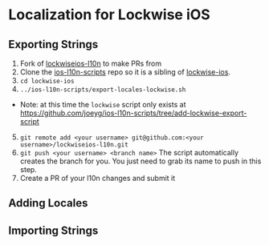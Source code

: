 # Localization for Lockwise iOS

## Exporting Strings
1. Fork of [lockwiseios-l10n](http://github.com/mozilla-l10n/lockwiseios-l10n) to make PRs from
2. Clone the [ios-l10n-scripts]( https://github.com/mozilla-mobile/ios-l10n-scripts) repo so it is a sibling of [lockwise-ios](https://github.com/mozilla-lockwise/lockwise-ios).
3. `cd lockwise-ios`
4. `../ios-l10n-scripts/export-locales-lockwise.sh`
  - Note: at this time the `lockwise` script only exists at https://github.com/joeyg/ios-l10n-scripts/tree/add-lockwise-export-script
5. `git remote add <your username> git@github.com:<your username>/lockwiseios-l10n.git`
6. `git push <your username> <branch name>` The script automatically creates the branch for you. You just need to grab its name to push in this step.
7.  Create a PR of your l10n changes and submit it

## Adding Locales

## Importing Strings
